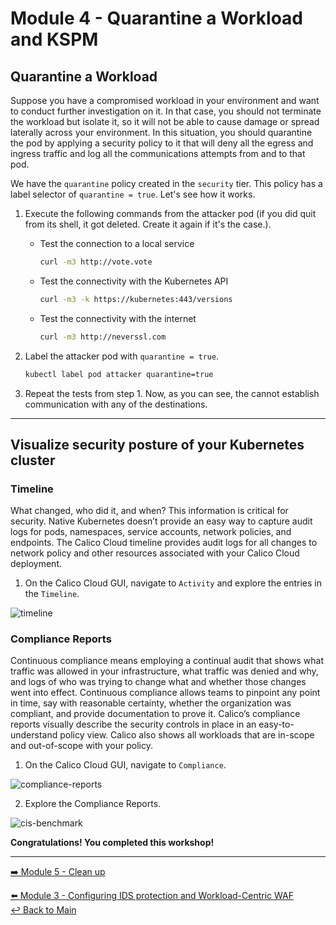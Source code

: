 # Module 4 - Quarantine a Workload and KSPM

## Quarantine a Workload

Suppose you have a compromised workload in your environment and want to conduct further investigation on it. In that case, you should not terminate the workload but isolate it, so it will not be able to cause damage or spread laterally across your environment. In this situation, you should quarantine the pod by applying a security policy to it that will deny all the egress and ingress traffic and log all the communications attempts from and to that pod.

We have the `quarantine` policy created in the `security` tier. This policy has a label selector of `quarantine = true`. Let's see how it works.

1. Execute the following commands from the attacker pod (if you did quit from its shell, it got deleted. Create it again if it's the case.).

   - Test the connection to a local service

     ```bash
     curl -m3 http://vote.vote
     ```

   - Test the connectivity with the Kubernetes API

     ```bash
     curl -m3 -k https://kubernetes:443/versions
     ```  

   - Test the connectivity with the internet

     ```bash
     curl -m3 http://neverssl.com
     ```  

2. Label the attacker pod with `quarantine = true`. 

   ```bash
   kubectl label pod attacker quarantine=true
   ```

3. Repeat the tests from step 1. Now, as you can see, the cannot establish communication with any of the destinations.

---

## Visualize security posture of your Kubernetes cluster


### Timeline

What changed, who did it, and when? This information is critical for security. Native Kubernetes doesn’t provide an easy way to capture audit logs for pods, namespaces, service accounts, network policies, and endpoints. The Calico Cloud timeline provides audit logs for all changes to network policy and other resources associated with your Calico Cloud deployment.

1. On the Calico Cloud GUI, navigate to `Activity` and explore the entries in the `Timeline`.

![timeline](https://github.com/tigera-solutions/cc-aks-detect-block-network-attacks/assets/104035488/27bfeaff-4c1a-4d3d-b5c4-5234ecb13a52)

### Compliance Reports

Continuous compliance means employing a continual audit that shows what traffic was allowed in your infrastructure, what traffic was denied and why, and logs of who was trying to change what and whether those changes went into effect. Continuous compliance allows teams to pinpoint any point in time, say with reasonable certainty, whether the organization was compliant, and provide documentation to prove it. Calico’s compliance reports visually describe the security controls in place in an easy-to-understand policy view. Calico also shows all workloads that are in-scope and out-of-scope with your policy.

1. On the Calico Cloud GUI, navigate to `Compliance`.

![compliance-reports](https://user-images.githubusercontent.com/104035488/192358634-c873ffb5-f874-495f-8ba4-79806ff84654.gif)


2. Explore the Compliance Reports.

![cis-benchmark](https://user-images.githubusercontent.com/104035488/192358645-ab77c305-0a9d-4242-b37f-972dc22b4d84.gif)


**Congratulations! You completed this workshop!**

--- 

[:arrow_right: Module 5 - Clean up](/mod/module-5-clean-up.md)  <br>

[:arrow_left: Module 3 - Configuring IDS protection and Workload-Centric WAF](/mod/module-3-ids-waf.md)  
[:leftwards_arrow_with_hook: Back to Main](/README.md)  
